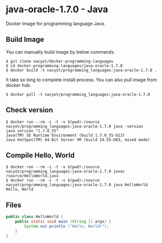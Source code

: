 # java-oracle-1.7.0 - Java

Docker Image for programming language Java.

## Build Image

You can manually build image by below commands.

```
$ git clone nacyot/docker-programming-languages
$ cd docker-programming-languages/java-oracle-1.7.0
$ docker build -t nacyot/programming_languages:java-oracle-1.7.0 .
```

It take so long to complete install process. You can also pull image from docker hub.

```
$ docker pull -t nacyot/programming_languages:java-oracle-1.7.0
```

## Check version

```
$ docker run --rm -i -t -v $(pwd):/source nacyot/programming_languages:java-oracle-1.7.0 java -version
java version "1.7.0_55"
Java(TM) SE Runtime Environment (build 1.7.0_55-b13)
Java HotSpot(TM) 64-Bit Server VM (build 24.55-b03, mixed mode)
```

## Compile Hello, World

```
$ docker run --rm -i -t -v $(pwd):/source nacyot/programming_languages:java-oracle-1.7.0 javac /source/HelloWorld.java
$ docker run --rm -i -t -v $(pwd):/source nacyot/programming_languages:java-oracle-1.7.0 java HelloWorld
Hello, World
```

## Files

```java
public class HelloWorld {
    public static void main (String [] args) {
        System.out.println ("Hello, World!");
    }
}
```
